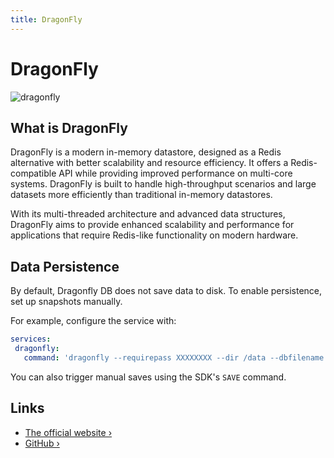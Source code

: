 ```yaml
---
title: DragonFly
---
```


# DragonFly

![dragonfly](/images/database-logos/dragonfly-dark.svg)

## What is DragonFly

DragonFly is a modern in-memory datastore, designed as a Redis alternative with better scalability and resource efficiency. It offers a Redis-compatible API while providing improved performance on multi-core systems. DragonFly is built to handle high-throughput scenarios and large datasets more efficiently than traditional in-memory datastores.

With its multi-threaded architecture and advanced data structures, DragonFly aims to provide enhanced scalability and performance for applications that require Redis-like functionality on modern hardware.

## Data Persistence
By default, Dragonfly DB does not save data to disk. To enable persistence, set up snapshots manually. 

For example, configure the service with:

 ```yaml
services:
  dragonfly:
    command: 'dragonfly --requirepass XXXXXXXX --dir /data --dbfilename dragonfly-snapshot-{timestamp} --snapshot_cron "*/5 * * * *"'
 ```

You can also trigger manual saves using the SDK's `SAVE` command.

## Links

- [The official website ›](https://dragonflydb.io/?utm_source=coolify.io)
- [GitHub ›](https://github.com/dragonflydb/dragonfly?utm_source=coolify.io)